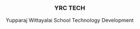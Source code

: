<h3 align="center">YRC TECH</h3>
<p align="center">Yupparaj Wittayalai School Technology Development</p>
